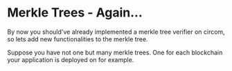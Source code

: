 # Merkle Trees - Again...

By now you should've already implemented a merkle tree verifier on circom, so lets add new functionalities to the merkle tree.

Suppose you have not one but  many merkle trees. One for each blockchain your application is deployed on for example.
